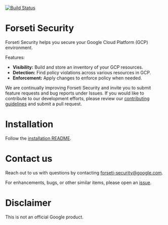 [![Build Status](https://travis-ci.org/GoogleCloudPlatform/forseti-security.svg?branch=master)](https://travis-ci.org/GoogleCloudPlatform/forseti-security)

# Forseti Security
Forseti Security helps you secure your Google Cloud Platform (GCP) environment.

Features:

* **Visibility:** Build and store an inventory of your GCP resources.
* **Detection:** Find policy violations across various resources in GCP.
* **Enforcement:** Apply changes to enforce policy when needed.

We are continually improving Forseti Security and invite you to submit feature requests and bug reports under Issues. If you would like to contribute to our development efforts, please review our [contributing guidelines](/CONTRIBUTING.md) and submit a pull request.

# Installation
Follow the [installation README](docs/installing/README.md).

# Contact us
Reach out to us with questions by contacting [forseti-security@google.com](mailto:forseti-security@google.com).

For enhancements, bugs, or other similar items, please open an [issue](https://github.com/GoogleCloudPlatform/forseti-security/issues).

# Disclaimer
This is not an official Google product.
